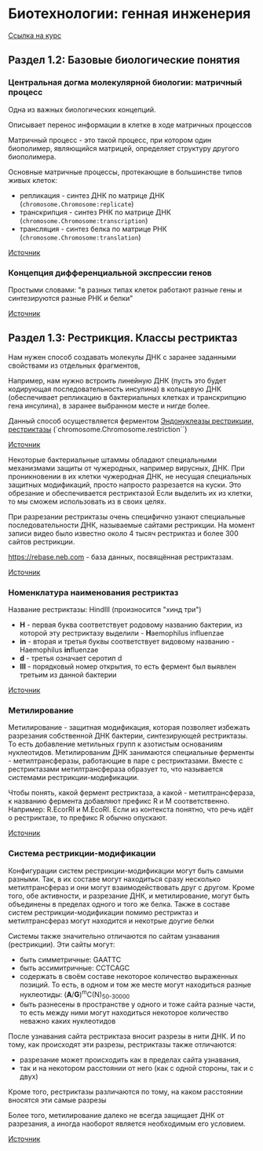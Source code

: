 # Биотехнологии: генная инженерия

[Ссылка на курс](https://stepik.org/course/94)

## Раздел 1.2: Базовые биологические понятия

### Центральная догма молекулярной биологии: матричный процесс

Одна из важных биологических концепций.

Описывает перенос информации в клетке в ходе матричных процессов

Матричный процесс - это такой процесс, при котором один биополимер, являющийся матрицей,
определяет структуру другого биополимера.

Основные матричные процессы, протекающие в большинстве типов живых клеток:
- репликация - синтез ДНК по матрице ДНК (`chromosome.Chromosome:replicate`)
- транскрипция - синтез РНК по матрице ДНК (`chromosome.Chromosome:transcription`)
- трансляция - синтез белка по матрице РНК (`chromosome.Chromosome:translation`)

[Источник](https://stepik.org/lesson/11325/step/3?unit=2436)

### Концепция дифференциальной экспрессии генов

Простыми словами: "в разных типах клеток работают разные гены и синтезируются разные РНК и белки"

[Источник](https://stepik.org/lesson/11325/step/5?unit=2436)

## Раздел 1.3: Рестрикция. Классы рестриктаз

Нам нужен способ создавать молекулы ДНК с заранее заданными свойствами из отдельных фрагментов, 

Например, нам нужно встроить линейную ДНК (пусть это будет кодирующая последовательность инсулина) в кольцевую ДНК (обеспечивает репликацию в бактериальных клетках и транскрипцию гена инсулина), в заранее выбранном месте и нигде более.

Данный способ осуществляется ферментом [Эндонуклеазы рестрикции, рестриктазы](https://ru.wikipedia.org/wiki/%D0%AD%D0%BD%D0%B4%D0%BE%D0%BD%D1%83%D0%BA%D0%BB%D0%B5%D0%B0%D0%B7%D1%8B_%D1%80%D0%B5%D1%81%D1%82%D1%80%D0%B8%D0%BA%D1%86%D0%B8%D0%B8) (`chromosome.Chromosome.restriction``)

[Источник](https://stepik.org/lesson/11327/step/1?unit=2438])

Некоторые бактериальные штаммы обладают специальными механизмами защиты от чужеродных, например вирусных, ДНК.
При проникновении в их клетки чужеродная ДНК, не несущая специальных защитных модификаций, просто напросто разрезается на куски.
Это обрезание и обеспечивается рестриктазой
Если выделить их из клетки, то мы сможем использовать из в своих целях.

При разрезании рестриктазы очень специфично узнают специальные последовательности ДНК, называемые сайтами рестрикции.
На момент записи видео было известно около 4 тысяч рестриктаз и более 300 сайтов рестрикции.

https://rebase.neb.com - база данных, посвящённая рестриктазам.

[Источник](https://stepik.org/lesson/11327/step/2?unit=2438)

### Номенклатура наименования рестриктаз

Название рестриктазы: HindIII (произносится "хинд три")
- <b>H</b> - первая буква соответствует родовому названию бактерии, из которой эту рестриктазу выделили - <b>H</b>aemophilus influenzae
- <b>in</b> - вторая и третья буквы соответствует видовому названию - Haemophilus <b>in</b>fluenzae
- <b>d</b> - третья означает серотип d
- <b>III</b> - порядковый номер открытия, то есть фермент был выявлен третьим из данной бактерии 

[Источник](https://stepik.org/lesson/11327/step/4?unit=2438)

### Метилирование

Метилирование - защитная модификация, которая позволяет избежать разрезания собственной ДНК бактерии, синтезирующей рестриктазы.
То есть добавление метильных групп к азотистым основаниям нуклеотидов.
Метилированим ДНК занимаются специальные ферменты - метилтрансферазы, работающие в паре с рестриктазами.
Вместе с рестриктазами метилтрансфераза образует то, что называется системами рестрикции-модификации.

Чтобы понять, какой фермент рестриктаза, а какой - метилтрансфераза, к названию фермента добавляют префикс R и M соответственно. Например: R.EcorRI и M.EcoRI. 
Если из контекста понятно, что речь идёт о рестриктазе, то префикс R обычно опускают.

[Источник](https://stepik.org/lesson/11327/step/5?unit=2438)

### Система рестрикции-модификации

Конфигурации систем рестрикции-модификации могут быть самыми разными.
Так, в их составе могут находиться сразу несколько метилтрансфераз и они могут взаимодействовать друг с другом.
Кроме того, обе активности, и разрезание ДНК, и метилирование, могут быть объединены в пределах одного и того же белка.
Также в составе систем рестрикции-модификации помимо рестриктаз и метилтрансфераз могут находится и некотрые доугие белки

Системы также значительно отличаются по сайтам узнавания (рестрикции). Эти сайты могут:
- быть симметричные: GAATTC
- быть ассимитричные: CCTCAGC
- содержать в своём составе некоторое количество выраженных позиций. То есть, в одном и том же месте могут находиться разные нуклеотиды: (<b>A</b>/<b>G</b>)<sup>m</sup>C(N)<sub>50-30000</sub> 
- быть разнесены в пространстве у одного и тоже сайта разные части, то есть между ними могут находиться некоторое количество неважно каких нуклеотидов

После узнавания сайта рестриктаза вносит разрезы в нити ДНК. И по тому, как происходят эти разрезы, рестриктазы также отличаются:
- разрезание может происходить как в пределах сайта узнавания,
- так и на некотором расстоянии от него (как с одной стороны, так и с двух)

Кроме того, рестриктазы различаются по тому, на каком расстоянии вносятся эти самые разрезы

Более того, метилирование далеко не всегда защищает ДНК от разрезания, а иногда наоборот является необходимым его условием.

[Источник](https://stepik.org/lesson/11327/step/7?unit=2438)

